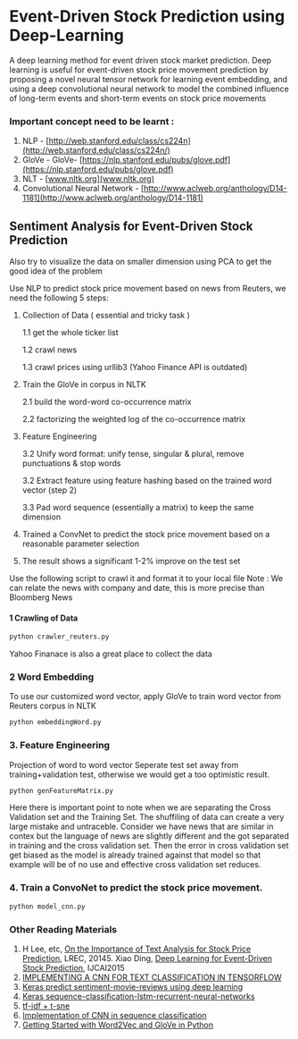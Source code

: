# Event-Driven Stock Prediction using Deep-Learning
A deep learning method for event driven stock market prediction.  Deep learning is useful for event-driven stock price movement prediction by proposing a novel neural tensor network for learning event embedding, and using a deep convolutional neural network to model the combined influence of long-term events and short-term events on stock price movements

### Important concept need to be learnt : 
1. NLP - [http://web.stanford.edu/class/cs224n](http://web.stanford.edu/class/cs224n/)
2. GloVe - GloVe- [https://nlp.stanford.edu/pubs/glove.pdf](https://nlp.stanford.edu/pubs/glove.pdf)
3. NLT - [www.nltk.org](www.nltk.org)
4. Convolutional Neural Network - [http://www.aclweb.org/anthology/D14-1181](http://www.aclweb.org/anthology/D14-1181)


## Sentiment Analysis for Event-Driven Stock Prediction

Also try to visualize the data on smaller dimension using PCA to get the good idea of the problem

Use NLP to predict stock price movement based on news from Reuters, we need the following 5 steps:


1. Collection of Data ( essential and tricky task ) 

    1.1 get the whole ticker list

    1.2 crawl news 
    
    1.3 crawl prices using urllib3 (Yahoo Finance API is outdated)

2. Train the GloVe in corpus in NLTK

    2.1 build the word-word co-occurrence matrix
  
    2.2 factorizing the weighted log of the co-occurrence matrix
  
3. Feature Engineering
  
    3.2 Unify word format: unify tense, singular & plural, remove punctuations & stop words
  
    3.2 Extract feature using feature hashing based on the trained word vector (step 2)
  
    3.3 Pad word sequence (essentially a matrix) to keep the same dimension
  
4. Trained a ConvNet to predict the stock price movement based on a reasonable parameter selection
5. The result shows a significant 1-2% improve on the test set

Use the following script to crawl it and format it to your local file
Note : We can relate the news with company and date, this is more precise than Bloomberg News
#### 1 Crawling of Data

```python
python crawler_reuters.py 
```

Yahoo Finanace is also a great place to collect the data  

### 2 Word Embedding
To use our customized word vector, apply GloVe to train word vector from Reuters corpus in NLTK

```python
python embeddingWord.py
```
### 3. Feature Engineering

Projection of word to word vector
Seperate test set away from training+validation test, otherwise we would get a too optimistic result.

```python
python genFeatureMatrix.py
```
Here there is important point to note when we are separating the Cross Validation set and the Training Set. The shuffiling of data can create a very large mistake and untraceble. Consider we have news that are similar in contex but the language of news are slightly different and the got separated in training and the cross validation set. Then the error in cross validation set get biased as the model is already trained against that model so that example will be of no use and effective cross validation set reduces.

### 4. Train a ConvoNet to predict the stock price movement. 
```python
python model_cnn.py
```

### Other Reading Materials
1. H Lee, etc, [On the Importance of Text Analysis for Stock Price Prediction](http://nlp.stanford.edu/pubs/lrec2014-stock.pdf), LREC, 20145. Xiao Ding, [Deep Learning for Event-Driven Stock Prediction](http://ijcai.org/Proceedings/15/Papers/329.pdf), IJCAI2015
2. [IMPLEMENTING A CNN FOR TEXT CLASSIFICATION IN TENSORFLOW](http://www.wildml.com/2015/12/implementing-a-cnn-for-text-classification-in-tensorflow/)
3. [Keras predict sentiment-movie-reviews using deep learning](http://machinelearningmastery.com/predict-sentiment-movie-reviews-using-deep-learning/)
4. [Keras sequence-classification-lstm-recurrent-neural-networks](http://machinelearningmastery.com/sequence-classification-lstm-recurrent-neural-networks-python-keras/)
5. [tf-idf + t-sne](https://github.com/lazyprogrammer/machine_learning_examples/blob/master/nlp_class2/tfidf_tsne.py)
6. [Implementation of CNN in sequence classification](https://github.com/dennybritz/cnn-text-classification-tf)
7. [Getting Started with Word2Vec and GloVe in Python](http://textminingonline.com/getting-started-with-word2vec-and-glove-in-python)

